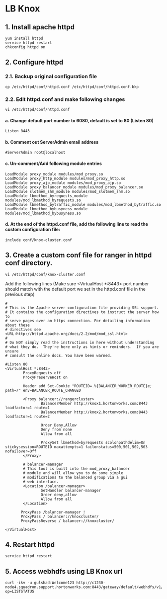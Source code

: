
# LB Knox

## 1. Install apache httpd 
```
yum install httpd
service httpd restart
chkconfig httpd on
```
## 2. Configure httpd

### 2.1. Backup original configuration file 
```
cp /etc/httpd/conf/httpd.conf /etc/httpd/conf/httpd.conf.bkp
```
### 2.2. Edit httpd.conf and make following changes
```
vi /etc/httpd/conf/httpd.conf
```
#### a. Change default port number to 6080, default is set to 80 (Listen 80)
```
Listen 8443
```
#### b. Comment out ServerAdmin email address
```
#ServerAdmin root@localhost
```

#### c. Un-comment/Add following module entries
```
LoadModule proxy_module modules/mod_proxy.so
LoadModule proxy_http_module modules/mod_proxy_http.so
LoadModule proxy_ajp_module modules/mod_proxy_ajp.so
LoadModule proxy_balancer_module modules/mod_proxy_balancer.so
LoadModule slotmem_shm_module modules/mod_slotmem_shm.so
LoadModule lbmethod_byrequests_module modules/mod_lbmethod_byrequests.so
LoadModule lbmethod_bytraffic_module modules/mod_lbmethod_bytraffic.so
LoadModule lbmethod_bybusyness_module modules/mod_lbmethod_bybusyness.so
```

#### d. At the end of the httpd.conf file, add the following line to read the custom configuration file:
```
include conf/knox-cluster.conf
```

## 3. Create a custom conf file for ranger in httpd conf directory.
```
vi /etc/httpd/conf/knox-cluster.conf
```

Add the following lines (Make sure <VirtualHost *:8443> port number should match with the default port we set in the httpd.conf file in the previous step)

```
#
# This is the Apache server configuration file providing SSL support.
# It contains the configuration directives to instruct the server how to
# serve pages over an https connection. For detailing information about these
# directives see <URL:http://httpd.apache.org/docs/2.2/mod/mod_ssl.html>
#
# Do NOT simply read the instructions in here without understanding
# what they do.  They're here only as hints or reminders.  If you are unsure
# consult the online docs. You have been warned.

#Listen 80
<VirtualHost *:8443>
        ProxyRequests off
        ProxyPreserveHost on

        Header add Set-Cookie "ROUTEID=.%{BALANCER_WORKER_ROUTE}e; path=/" env=BALANCER_ROUTE_CHANGED

        <Proxy balancer://rangercluster>
                BalancerMember http://knox1.hortonworks.com:8443 loadfactor=1 route=1
                BalancerMember http://knox2.hortonworks.com:8443 loadfactor=1 route=2

                Order Deny,Allow
                Deny from none
                Allow from all

                ProxySet lbmethod=byrequests scolonpathdelim=On stickysession=ROUTEID maxattempts=1 failonstatus=500,501,502,503 nofailover=Off
        </Proxy>

        # balancer-manager
        # This tool is built into the mod_proxy_balancer
        # module and will allow you to do some simple
        # modifications to the balanced group via a gui
        # web interface.
        <Location /balancer-manager>
                SetHandler balancer-manager
                Order deny,allow
                Allow from all
        </Location>

       ProxyPass /balancer-manager !
       ProxyPass / balancer://knoxcluster/
       ProxyPassReverse / balancer://knoxcluster/

</VirtualHost>
```

## 4. Restart httpd
```
service httpd restart
```

## 5. Access webhdfs using LB Knox url
```
curl -ikv -u gulshad:Welcome123 http://c1230-node4.squadron.support.hortonworks.com:8443/gateway/default/webhdfs/v1/user?op=LISTSTATUS
```

